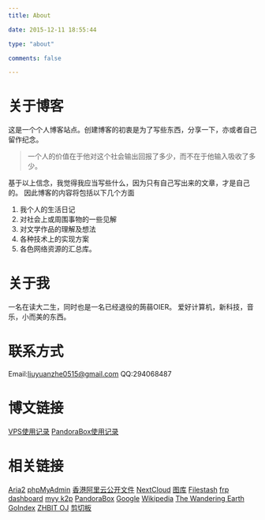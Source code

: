 ```yaml
---
title: About

date: 2015-12-11 18:55:44

type: "about"

comments: false

---
```

# 关于博客
这是一个个人博客站点。创建博客的初衷是为了写些东西，分享一下，亦或者自己留作纪念。

>  一个人的价值在于他对这个社会输出回报了多少，而不在于他输入吸收了多少。

基于以上信念，我觉得我应当写些什么，因为只有自己写出来的文章，才是自己的。
因此博客的内容将包括以下几个方面

1.  我个人的生活日记
2.  对社会上或周围事物的一些见解
3.  对文学作品的理解及想法
4.  各种技术上的实现方案
5.  各色网络资源的汇总库。

# 关于我
一名在读大二生，同时也是一名已经退役的蒟蒻OIER。
爱好计算机，新科技，音乐，小而美的东西。

# 联系方式
Email:liuyuanzhe0515@gmail.com
QQ:294068487

# 博文链接
[VPS使用记录](/2019/04/15/vps使用记录/)
[PandoraBox使用记录](/2019/11/17/PandoraBox使用记录/)

# 相关链接
[Aria2](https://static.home999.cc/aria2/)
[phpMyAdmin](https://static.home999.cc/phpMyAdmin/)
[香港阿里云公开文件](https://static.home999.cc)
[NextCloud](http://cloud.home999.cc/)
[图库](https://image.home999.cc)
[Filestash](https://file.home999.cc/login)
[frp dashboard](http://home999.cc:7500/)
[myy k2p](http://k2p.home999.cc:8080/)
[PandoraBox](http://newk2p.home999.cc:8080/)
[Google](https://g.home999.cc/)
[Wikipedia](https://w.home999.cc/)
[The Wandering Earth](http://earth.home999.cc/)
[GoIndex](https://gd.lyz05.workers.dev/)
[ZHBIT OJ](http://oj.home999.cc:8080/)
[剪切板](/note/)


<!-- [PandoraBox](https://k2p.home999.cc:8081/) -->
<!-- [eTest](https://home999.cc:8086/) -->
<!-- Fortuna OJ: http://jp.home999.cc/foj/#main/home -->